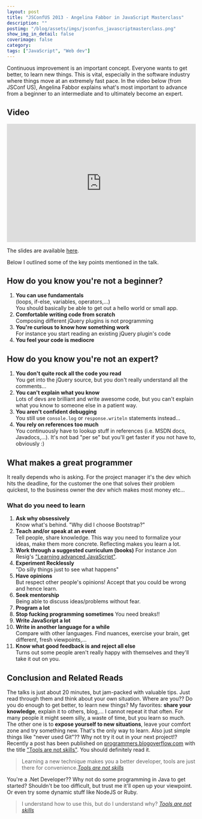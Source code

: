 ```yaml
---
layout: post
title: "JSConfUS 2013 - Angelina Fabbor in JavaScript Masterclass"
description: ""
postimg: "/blog/assets/imgs/jsconfus_javascriptmasterclass.png"
show_img_in_detail: false
coverimage: false
category: 
tags: ["JavaScript", "Web dev"]
---
```


Continuous improvement is an important concept. Everyone wants to get better, to learn new things. This is vital, especially in the software industry where things move at an extremely fast pace. In the video below (from JSConf US), Angelina Fabbor explains what's most important to advance from a beginner to an intermediate and to ultimately become an expert.

## Video

<p> </p>
<iframe width="100%" height="315" src="http://www.youtube.com/embed/v0TFmdO4ZP0" frameborder="0" allowfullscreen="allowfullscreen"> </iframe>


The slides are available [here](http://afabbro.github.io/jsconf2013/).

Below I outlined some of the key points mentioned in the talk.

## How do you know you're not a beginner?

1. **You can use fundamentals**  
   (loops, if-else, variables, operators,...)  
   You should basically be able to get out a hello world or small app.
1. **Comfortable writing code from scratch**  
   Composing different jQuery plugins is not programming
1. **You're curious to know how something work**  
   For instance you start reading an existing jQuery plugin's code
1. **You feel your code is mediocre**  


## How do you know you're not an expert?

1. **You don't quite rock all the code you read**  
   You get into the jQuery source, but you don't really understand all the comments...  
1. **You can't explain what you know**  
   Lots of devs are brilliant and write awesome code, but you can't explain what you know to someone else in a patient way.
1. **You aren't confident debugging**  
   You still use `console.log` or `response.writeln` statements instead...
1. **You rely on references too much**  
   You continuously have to lookup stuff in references (i.e. MSDN docs, Javadocs,...). It's not bad "per se" but you'll get faster if you not have to, obviously :)

## What makes a great programmer

It really depends who is asking. For the project manager it's the dev which hits the deadline, for the customer the one that solves their problem quickest, to the business owner the dev which makes most money etc...

### What do you need to learn

1. **Ask why obsessively**  
   Know what's behind. "Why did I choose Bootstrap?"
1. **Teach and/or speak at an event**  
   Tell people, share knowledge. This way you need to formalize your ideas, make them more concrete. Reflecting makes you learn a lot.
1. **Work through a suggested curriculum (books)**
   For instance Jon Resig's ["Learning advanced JavaScript"](http://ejohn.org/apps/learn/).
1. **Experiment Recklessly**  
   "Do silly things just to see what happens"
1. **Have opinions**  
   But respect other people's opinions! Accept that you could be wrong and hence learn.
1. **Seek mentorship**  
   Being able to discuss ideas/problems without fear.
1. **Program a lot**
1. **Stop fucking programming sometimes**
   You need breaks!!
1. **Write JavaScript a lot**
1. **Write in another language for a while**  
   Compare with other languages. Find nuances, exercise your brain, get different, fresh viewpoints,...
1. **Know what good feedback is and reject all else**  
   Turns out some people aren't really happy with themselves and they'll take it out on you.

## Conclusion and Related Reads

The talks is just about 20 minutes, but jam-packed with valuable tips. Just read through them and think about your own situation. Where are you?? Do you do enough to get better, to learn new things? My favorites: **share your knowledge**, explain it to others, blog,... I cannot repeat it that often. For many people it might seem silly, a waste of time, but you learn so much.  
The other one is to **expose yourself to new situations**, leave your comfort zone and try something new. That's the only way to learn. Also just simple things like "never used Git"?? Why not try it out in your next project!? Recently a post has been published on [programmers.blogoverflow.com](http://programmers.blogoverflow.com) with the title ["Tools are not skills"](http://programmers.blogoverflow.com/2013/07/tools-are-not-skills/). You should definitely read it.

> Learning a new technique makes you a better developer, tools are just there for convenience.<cite><a href="http://programmers.blogoverflow.com/2013/07/tools-are-not-skills/">Tools are not skills</a></cite>

You're a .Net Developer?? Why not do some programming in Java to get started? Shouldn't be too difficult, but trust me it'll open up your viewpoint. Or even try some dynamic stuff like NodeJS or Ruby.

> I understand how to use this, but do I understand why? <cite><a href="http://programmers.blogoverflow.com/2013/07/tools-are-not-skills/">Tools are not skills</a></cite>


